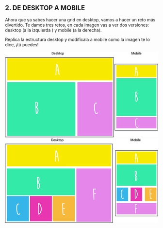 ## 2. DE DESKTOP A MOBILE
Ahora que ya sabes hacer una grid en desktop, vamos a hacer un reto más divertido. Te damos tres retos, en cada imagen vas a ver dos versiones: desktop (a la izquierda ) y mobile (a la derecha).

Replica la estructura desktop y modifícala a mobile como la imagen te lo dice, ¡tú puedes!


![ejemplo](assets/images/ex-desktop-mobile1.png)
![ejemplo](assets/images/ex-desktop-mobile2.png)
